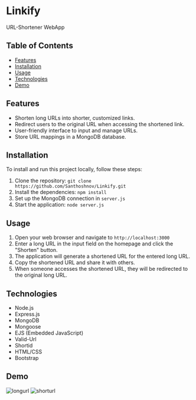 # Linkify
   URL-Shortener WebApp

## Table of Contents

- [Features](#features)
- [Installation](#installation)
- [Usage](#usage)
- [Technologies](#technologies)
- [Demo](#demo)

## Features

- Shorten long URLs into shorter, customized links.
- Redirect users to the original URL when accessing the shortened link.
- User-friendly interface to input and manage URLs.
- Store URL mappings in a MongoDB database.

## Installation

To install and run this project locally, follow these steps:

1. Clone the repository: `git clone https://github.com/Santhoshnov/Linkify.git`
2. Install the dependencies: `npm install`
3. Set up the MongoDB connection in `server.js`
4. Start the application: `node server.js`

## Usage

1. Open your web browser and navigate to `http://localhost:3000`
2. Enter a long URL in the input field on the homepage and click the "Shorten" button.
3. The application will generate a shortened URL for the entered long URL.
4. Copy the shortened URL and share it with others.
5. When someone accesses the shortened URL, they will be redirected to the original long URL.

## Technologies

- Node.js
- Express.js
- MongoDB
- Mongoose
- EJS (Embedded JavaScript)
- Valid-Url
- Shortid
- HTML/CSS
- Bootstrap

## Demo


![longurl](https://github.com/Santhoshnov/Linkify/assets/108118100/dd089873-ef4a-42af-8979-dcddf40bfd42)
![shorturl](https://github.com/Santhoshnov/Linkify/assets/108118100/61162674-b00e-4772-886f-296063a033a0)


